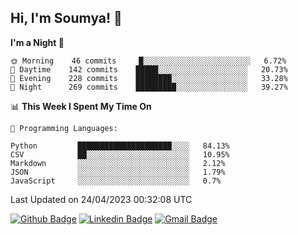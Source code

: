 ## Hi, I'm Soumya! 👋

<!--START_SECTION:waka-->
**I'm a Night 🦉** 

```text
🌞 Morning    46 commits     █░░░░░░░░░░░░░░░░░░░░░░░░   6.72% 
🌆 Daytime    142 commits    █████░░░░░░░░░░░░░░░░░░░░   20.73% 
🌃 Evening    228 commits    ████████░░░░░░░░░░░░░░░░░   33.28% 
🌙 Night      269 commits    █████████░░░░░░░░░░░░░░░░   39.27%

```


📊 **This Week I Spent My Time On** 

```text
💬 Programming Languages: 

Python         █████████████████████░░░░   84.13% 
CSV            ██░░░░░░░░░░░░░░░░░░░░░░░   10.95% 
Markdown       ░░░░░░░░░░░░░░░░░░░░░░░░░   2.12% 
JSON           ░░░░░░░░░░░░░░░░░░░░░░░░░   1.79% 
JavaScript     ░░░░░░░░░░░░░░░░░░░░░░░░░   0.7%
```


 Last Updated on 24/04/2023 00:32:08 UTC
<!--END_SECTION:waka-->

[![Github Badge](https://img.shields.io/badge/-rubyruins-grey?style=for-the-badge&logo=github&logoColor=white&link=https://github.com/rubyruins/)](https://www.github.com/rubyruins/) 
[![Linkedin Badge](https://img.shields.io/badge/-Soumya%20Parekh-0072b1?style=for-the-badge&logo=Linkedin&logoColor=white&link=https://www.linkedin.com/in/Soumya-Parekh/)](https://www.linkedin.com/in/Soumya-Parekh/) 
[![Gmail Badge](https://img.shields.io/badge/-soumyaparekh.me@gmail.com-c14438?style=for-the-badge&logo=Gmail&logoColor=white&link=mailto:soumyaparekh.me@gmail.com)](mailto:soumyaparekh.me@gmail.com) 
